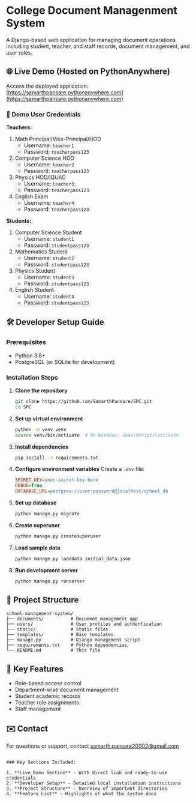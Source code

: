 
# College Document Managenment System

A Django-based web application for managing document operations including student, teacher, and staff records, document management, and user roles.

## 🌐 Live Demo (Hosted on PythonAnywhere)

Access the deployed application: [https://samarthpansare.pythonanywhere.com](https://samarthpansare.pythonanywhere.com)

### 👥 Demo User Credentials


**Teachers:**
1. Math Principal/Vice-Principal/HOD
   - Username: `teacher1`
   - Password: `teacherpass123`
2. Computer Science HOD
   - Username: `teacher2`
   - Password: `teacherpass123`
3. Physics HOD/IQUAC
   - Username: `teacher3`
   - Password: `teacherpass123`
4. English Exam
   - Username: `teacher4`
   - Password: `teacherpass123`

**Students:**
1. Computer Science Student
   - Username: `student1`
   - Password: `studentpass123`
2. Mathematics Student
   - Username: `student2`
   - Password: `studentpass123`
3. Physics Student
   - Username: `student3`
   - Password: `studentpass123`
4. English Student
   - Username: `student4`
   - Password: `studentpass123`


## 🛠 Developer Setup Guide

### Prerequisites
- Python 3.8+
- PostgreSQL (or SQLite for development)

### Installation Steps

1. **Clone the repository**
   ```bash
   git clone https://github.com/SamarthPansare/SPC.git
   cd SPC
   ```

2. **Set up virtual environment**
   ```bash
   python -m venv venv
   source venv/bin/activate  # On Windows: venv\Scripts\activate
   ```

3. **Install dependencies**
   ```bash
   pip install -r requirements.txt
   ```

4. **Configure environment variables**
   Create a `.env` file:
   ```ini
   SECRET_KEY=your-secret-key-here
   DEBUG=True
   DATABASE_URL=postgres://user:password@localhost/school_db
   ```

5. **Set up database**
   ```bash
   python manage.py migrate
   ```

6. **Create superuser**
   ```bash
   python manage.py createsuperuser
   ```

7. **Load sample data**
   ```bash
   python manage.py loaddata initial_data.json
   ```

8. **Run development server**
   ```bash
   python manage.py runserver
   ```


## 📂 Project Structure
```
school-management-system/
├── documents/          # Document management app
├── users/              # User profiles and authentication
├── static/             # Static files
├── templates/          # Base templates
├── manage.py           # Django management script
├── requirements.txt    # Python dependencies
└── README.md           # This file
```

## 🔧 Key Features
- Role-based access control
- Department-wise document management
- Student academic records
- Teacher role assignments
- Staff management


## ✉️ Contact
For questions or support, contact [samarth.pansare20002@gmail.com](mailto:samarth.pansare20002@gmail.com)
```

### Key Sections Included:

1. **Live Demo Section** - With direct link and ready-to-use credentials
2. **Developer Setup** - Detailed local installation instructions
3. **Project Structure** - Overview of important directories
4. **Feature List** - Highlights of what the system does


